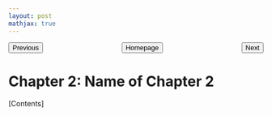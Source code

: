 ```yaml
---
layout: post
mathjax: true
---
```


<p style="text-align:center;">
<button type="button" onclick="window.location.href='index.html';">Homepage</button>
<span style="float:left;"><button type="button" onclick="window.location.href='ch1.html';">Previous</button></span>
<span style="float:right;"><button type="button" onclick="alert('This is the last chapter!')">Next</button></span>
</p>

# Chapter 2: Name of Chapter 2

\[Contents\]
